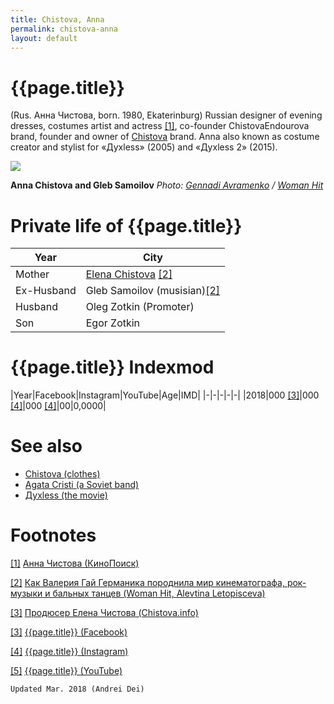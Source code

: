 ```yaml
---
title: Chistova, Anna
permalink: chistova-anna
layout: default
---
```


# {{page.title}}

(Rus. Анна Чистова, born. 1980, Ekaterinburg) Russian designer of evening dresses, costumes artist and actress <span id="a1">[\[1\]](#f1)</span>, co-founder ChistovaEndourova brand, founder and owner of [Chistova](chistova-clothes) brand. Anna also known as costume creator and stylist for «Духless» (2005) and «Духless 2» (2015).

![](http://www.womanhit.ru/media/CACHE/images/dynasty/dinastii4_6bRa2As/18341685626b30ca1e4f2497cdeabd74.png)

**Anna Chistova and Gleb Samoilov**
*Photo: [Gennadi Avramenko](avramenko-gennadi) / [Woman Hit](woman-hit)*

# Private life of {{page.title}}

|Year|City|
|-|-|
|Mother|[Elena Chistova](chistova-elena-producer) <span id="a2">[\[2\]](#f2)</span>|
|Ex-Husband|Gleb Samoilov (musisian)<span id="a2">[\[2\]](#f2)</span>|
|Husband|Oleg Zotkin (Promoter)|
|Son|Egor Zotkin|


# {{page.title}} Indexmod

|Year|Facebook|Instagram|YouTube|Age|IMD|
|-|-|-|-|-|
|2018|000 <span id="a3">[\[3\]](#f3)</span>|000 <span id="a4">[\[4\]](#f4)</span>|000 <span id="a4">[\[4\]](#f4)</span>|00|0,0000|


# See also

+ [Chistova (clothes)](chistova-clothes)
+ [Agata Cristi (a Soviet band)](index)
+ [Духless (the movie)](index)

# Footnotes

[[1]](#a1) <span id="f1"></span> [Анна Чистова (КиноПоиск)](https://www.kinopoisk.ru/name/2004249/)

[[2]](#a2) <span id="f2"></span> [Как Валерия Гай Германика породнила мир кинематографа, рок-музыки и бальных танцев (Woman Hit,
Alevtina Letopisceva)](http://www.womanhit.ru/stars/interview/2017-09-08-kak-valerija-gaj-germanika-porodnila-mir-kinematografa-rok-muzyki-i-balnyh-tantsev/)

[[3]](#a3) <span id="f3"></span> [Продюсер Елена Чистова (Chistova.info)](http://chistova.info/biografiya)

[[3]](#a3) <span id="f3"></span> [{{page.title}} (Facebook)](https://www.kinopoisk.ru/name/2004249/)

[[4]](#a4) <span id="f4"></span> [{{page.title}} (Instagram)](index)

[[5]](#a5) <span id="f5"></span> [{{page.title}} (YouTube)](index)

`Updated Mar. 2018 (Andrei Dei)`

